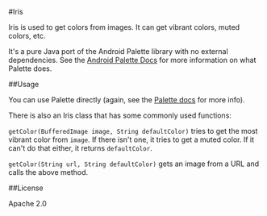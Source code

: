 #Iris

Iris is used to get colors from images. It can get vibrant colors, muted colors, etc.

It's a pure Java port of the Android Palette library with no external dependencies.
See the [Android Palette Docs](https://developer.android.com/reference/android/support/v7/graphics/Palette.html) for more information on what Palette does.

##Usage

You can use Palette directly (again, see the [Palette docs](https://developer.android.com/reference/android/support/v7/graphics/Palette.html) for more info).

There is also an Iris class that has some commonly used functions:

`getColor(BufferedImage image, String defaultColor)` tries to get the most vibrant color from `image`. If there isn't one, it tries to get a muted color. If it can't do that either, it returns `defaultColor`.

`getColor(String url, String defaultColor)` gets an image from a URL and calls the above method.

##License

Apache 2.0
